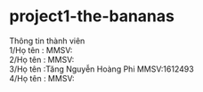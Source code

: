 # project1-the-bananas
Thông tin thành viên<BR>
1/Họ tên : MMSV:<BR>
2/Họ tên : MMSV:<BR>
3/Họ tên :Tăng Nguyễn Hoàng Phi MMSV:1612493<BR>
4/Họ tên : MMSV:<BR>
